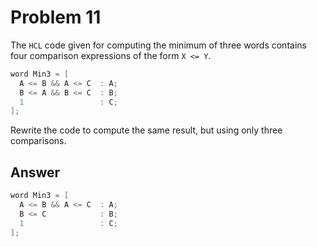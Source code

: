 # Problem 11

The `HCL` code given for computing the minimum of three words contains four
comparison expressions of the form `X <= Y`.

```C
word Min3 = [
  A <= B && A <= C  : A;
  B <= A && B <= C  : B;
  1                 : C;
];
```

Rewrite the code to compute the same result, but using only three comparisons.

## Answer

```C
word Min3 = [
  A <= B && A <= C  : A;
  B <= C            : B;
  1                 : C;
];
```
